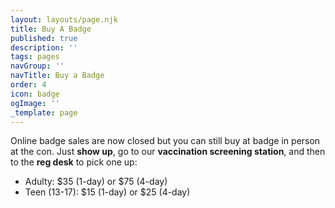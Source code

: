 ```yaml
---
layout: layouts/page.njk
title: Buy A Badge
published: true
description: ''
tags: pages
navGroup: ''
navTitle: Buy a Badge
order: 4
icon: badge
ogImage: ''
_template: page
---
```


Online badge sales are now closed but you can still buy at badge in person at the con. Just **show up**, go to our **vaccination screening station**, and then to the **reg desk** to pick one up:

* Adulty: $35 (1-day) or $75 (4-day)  
* Teen (13-17): $15 (1-day) or $25 (4-day)  

<!--Get a badge for Big Bad Con 2022! If you are buying multiple badges for other people please submit this form more than once.-->
